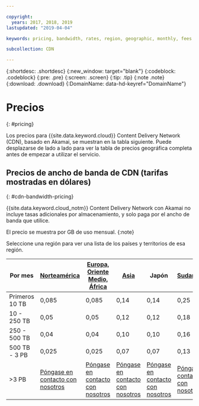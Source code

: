 ```yaml
---

copyright:
  years: 2017, 2018, 2019
lastupdated: "2019-04-04"

keywords: pricing, bandwidth, rates, region, geographic, monthly, fees

subcollection: CDN

---
```


{:shortdesc: .shortdesc}
{:new_window: target="blank"}
{:codeblock: .codeblock}
{:pre: .pre}
{:screen: .screen}
{:tip: .tip}
{:note .note}
{:download: .download}
{:DomainName: data-hd-keyref="DomainName"}

# Precios
{: #pricing}

Los precios para {{site.data.keyword.cloud}} Content Delivery Network (CDN), basado en Akamai, se muestran en la tabla siguiente. Puede desplazarse de lado a lado para ver la tabla de precios geográfica completa antes de empezar a utilizar el servicio.

## Precios de ancho de banda de CDN (tarifas mostradas en dólares)
{: #cdn-bandwidth-pricing}

{{site.data.keyword.cloud_notm}} Content Delivery Network con Akamai no incluye tasas adicionales por almacenamiento, y solo paga por el ancho de banda que utilice.

El precio se muestra por GB de uso mensual.
{:note}

Seleccione una región para ver una lista de los países y territorios de esa región.


|Por mes| [Norteamérica](/docs/infrastructure/CDN?topic=CDN-north-american-region) | [Europa, Oriente Medio, África](/docs/infrastructure/CDN?topic=CDN-emea-region) | [Asia](/docs/infrastructure/CDN?topic=CDN-asia-region) | Japón | [Sudamérica](/docs/infrastructure/CDN?topic=CDN-south-american-region) | Australia, Nueva Zelanda | India |
|-------|-----|-----|-----|-----|-----|----|-----|
|Primeros 10 TB| 0,085 | 0,085 | 0,14 | 0,14 | 0,25 | 0,14 | 0,17 |
|10 - 250 TB | 0,05 | 0,05 | 0,12 | 0,12 | 0,18 | 0,12 | 0,11 |
|250 - 500 TB| 0,04 | 0,04 | 0,10 | 0,10 | 0,16 | 0,10 | 0,10 |
|500 TB - 3 PB| 0,025 | 0,025| 0,07 | 0,07 | 0,13 | 0,09 | 0,09 |
|\>3 PB| [Póngase en contacto con nosotros](https://www.ibm.com/account/reg/us-en/signup?formid=MAIL-wcp) | [Póngase en contacto con nosotros](https://www.ibm.com/account/reg/us-en/signup?formid=MAIL-wcp) | [Póngase en contacto con nosotros](https://www.ibm.com/account/reg/us-en/signup?formid=MAIL-wcp) | [Póngase en contacto con nosotros](https://www.ibm.com/account/reg/us-en/signup?formid=MAIL-wcp) | [Póngase en contacto con nosotros](https://www.ibm.com/account/reg/us-en/signup?formid=MAIL-wcp) | [Póngase en contacto con nosotros](https://www.ibm.com/account/reg/us-en/signup?formid=MAIL-wcp) | [Póngase en contacto con nosotros](https://www.ibm.com/account/reg/us-en/signup?formid=MAIL-wcp) |
